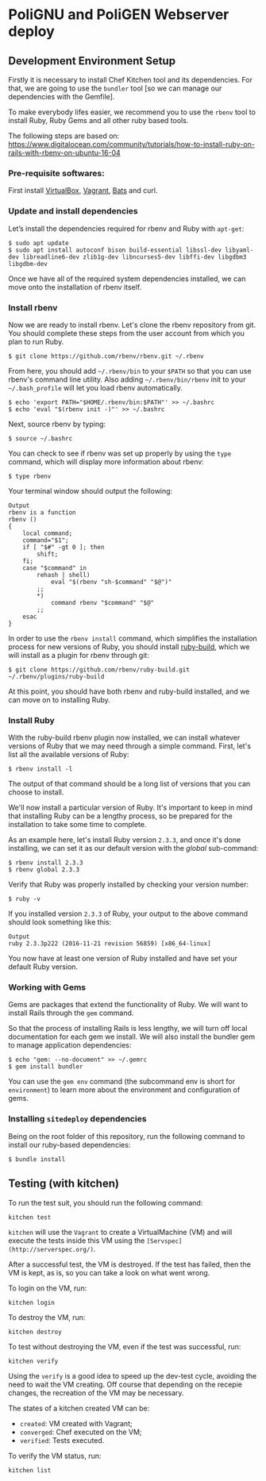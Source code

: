 # PoliGNU and PoliGEN Webserver deploy

## Development Environment Setup

Firstly it is necessary to install Chef Kitchen tool and its dependencies. For
that, we are going to use the `bundler` tool [so we can manage our dependencies
with the Gemfile].

To make everybody lifes easier, we recommend you to use the `rbenv` tool to
install Ruby, Ruby Gems and all other ruby based tools.

The following steps are based on:
https://www.digitalocean.com/community/tutorials/how-to-install-ruby-on-rails-with-rbenv-on-ubuntu-16-04

### Pre-requisite softwares:
First install [VirtualBox](http://virtualbox.org),
[Vagrant](http://vagrantup.com),
[Bats](https://github.com/sstephenson/bats) and curl.

### Update and install dependencies

Let’s install the dependencies required for rbenv and Ruby with `apt-get`:

```shell
$ sudo apt update
$ sudo apt install autoconf bison build-essential libssl-dev libyaml-dev libreadline6-dev zlib1g-dev libncurses5-dev libffi-dev libgdbm3 libgdbm-dev
```

Once we have all of the required system dependencies installed, we can move
onto the installation of rbenv itself.

### Install rbenv

Now we are ready to install rbenv. Let's clone the rbenv repository from git.
You should complete these steps from the user account from which you plan to
run Ruby.

```shell
$ git clone https://github.com/rbenv/rbenv.git ~/.rbenv
```

From here, you should add `~/.rbenv/bin` to your `$PATH` so that you can use
rbenv's command line utility. Also adding `~/.rbenv/bin/rbenv` init to your
`~/.bash_profile` will let you load rbenv automatically.

```shell
$ echo 'export PATH="$HOME/.rbenv/bin:$PATH"' >> ~/.bashrc
$ echo 'eval "$(rbenv init -)"' >> ~/.bashrc
```

Next, source rbenv by typing:

```shell
$ source ~/.bashrc
```

You can check to see if rbenv was set up properly by using the `type` command,
which will display more information about rbenv:

```shell
$ type rbenv
```

Your terminal window should output the following:

    Output
    rbenv is a function
    rbenv ()
    {
        local command;
        command="$1";
        if [ "$#" -gt 0 ]; then
            shift;
        fi;
        case "$command" in
            rehash | shell)
                eval "$(rbenv "sh-$command" "$@")"
            ;;
            *)
                command rbenv "$command" "$@"
            ;;
        esac
    }

In order to use the `rbenv install` command, which simplifies the installation
process for new versions of Ruby, you should install
[ruby-build](https://github.com/rbenv/ruby-build), which we will install as a
plugin for rbenv through git:

```shell
$ git clone https://github.com/rbenv/ruby-build.git ~/.rbenv/plugins/ruby-build
```

At this point, you should have both rbenv and ruby-build installed, and we can
move on to installing Ruby.

### Install Ruby
With the ruby-build rbenv plugin now installed, we can install whatever
versions of Ruby that we may need through a simple command. First, let's list
all the available versions of Ruby:

```shell
$ rbenv install -l
```

The output of that command should be a long list of versions that you can
choose to install.

We'll now install a particular version of Ruby. It's important to keep in mind
that installing Ruby can be a lengthy process, so be prepared for the
installation to take some time to complete.

As an example here, let's install Ruby version `2.3.3`, and once it's done
installing, we can set it as our default version with the *global* sub-command:

```shell
$ rbenv install 2.3.3
$ rbenv global 2.3.3
```

Verify that Ruby was properly installed by checking your version number:

```shell
$ ruby -v
```

If you installed version `2.3.3` of Ruby, your output to the above command
should look something like this:

    Output
    ruby 2.3.3p222 (2016-11-21 revision 56859) [x86_64-linux]

You now have at least one version of Ruby installed and have set your default
Ruby version.

### Working with Gems

Gems are packages that extend the functionality of Ruby. We will want to
install Rails through the `gem` command.

So that the process of installing Rails is less lengthy, we will turn off local
documentation for each gem we install. We will also install the bundler gem to
manage application dependencies:

```shell
$ echo "gem: --no-document" >> ~/.gemrc
$ gem install bundler
```

You can use the `gem env` command (the subcommand env is short for
`environment`) to learn more about the environment and configuration of gems.

### Installing `sitedeploy` dependencies

Being on the root folder of this repository, run the following command to
install our ruby-based dependencies:

```shell
$ bundle install
```

## Testing (with kitchen)

To run the test suit, you should run the following command:

```kitchen test```

`kitchen` will use the `Vagrant` to create a VirtualMachine (VM) and will
execute the tests inside this VM using the
`[Servspec](http://serverspec.org/)`.

After a successful test, the VM is destroyed. If the test has failed, then the
VM is kept, as is, so you can take a look on what went wrong.

To login on the VM, run:

```kitchen login```

To destroy the VM, run:

```kitchen destroy```

To test without destroying the VM, even if the test was successful, run:

```kitchen verify```

Using the `verify` is a good idea to speed up the dev-test cycle, avoiding the
need to wait the VM creating. Off course that depending on the recepie changes,
the recreation of the VM may be necessary.

The states of a kitchen created VM can be:
* `created`: VM created with Vagrant;
* `converged`: Chef executed on the VM;
* `verified`: Tests executed.

To verify the VM status, run:

```kitchen list```
